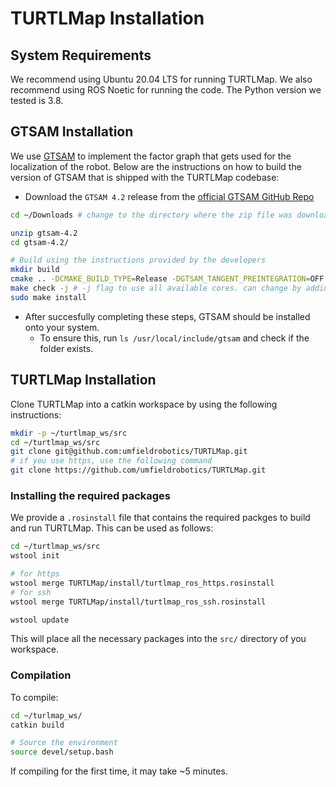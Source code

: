 # TURTLMap Installation
## System Requirements
We recommend using Ubuntu 20.04 LTS for running TURTLMap. We also recommend using ROS Noetic for running the code. The Python version we tested is 3.8.

## GTSAM Installation
We use [GTSAM](https://gtsam.org/) to implement the factor graph that gets used for the localization of the robot. Below are the instructions on how to build the version of GTSAM that is shipped with the TURTLMap codebase:

- Download the `GTSAM 4.2` release from the [official GTSAM GitHub Repo](https://github.com/borglab/gtsam/releases/tag/4.2)
```bash
cd ~/Downloads # change to the directory where the zip file was downloaded to

unzip gtsam-4.2
cd gtsam-4.2/

# Build using the instructions provided by the developers
mkdir build
cmake .. -DCMAKE_BUILD_TYPE=Release -DGTSAM_TANGENT_PREINTEGRATION=OFF
make check -j # -j flag to use all available cores. can change by adding number (i.e. -j8 for 8 cores)
sudo make install
```
- After succesfully completing these steps, GTSAM should be installed onto your system.
  - To ensure this, run `ls /usr/local/include/gtsam` and check if the folder exists.


## TURTLMap Installation
Clone TURTLMap into a catkin workspace by using the following instructions:
```bash
mkdir -p ~/turtlmap_ws/src
cd ~/turtlmap_ws/src
git clone git@github.com:umfieldrobotics/TURTLMap.git
# if you use https, use the following command
git clone https://github.com/umfieldrobotics/TURTLMap.git

```
### Installing the required packages
We provide a `.rosinstall` file that contains the required packges to build and run TURTLMap. This can be used as follows:
```bash
cd ~/turtlmap_ws/src
wstool init

# for https
wstool merge TURTLMap/install/turtlmap_ros_https.rosinstall
# for ssh
wstool merge TURTLMap/install/turtlmap_ros_ssh.rosinstall

wstool update
```
This will place all the necessary packages into the `src/` directory of you workspace.

### Compilation
To compile:
```bash
cd ~/turlmap_ws/
catkin build

# Source the environment
source devel/setup.bash
```
If compiling for the first time, it may take ~5 minutes.
